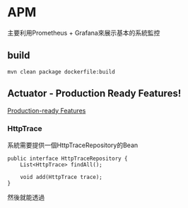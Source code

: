 # APM

主要利用Prometheus + Grafana來展示基本的系統監控

## build

```
mvn clean package dockerfile:build
```

## Actuator - Production Ready Features!

[Production-ready Features](https://docs.spring.io/spring-boot/docs/current/reference/html/production-ready-features.html)

### HttpTrace

系統需要提供一個HttpTraceRepository的Bean

```
public interface HttpTraceRepository {
    List<HttpTrace> findAll();

    void add(HttpTrace trace);
}
```

然後就能透過[](http://localhost:8080/actuator/httptrace)
